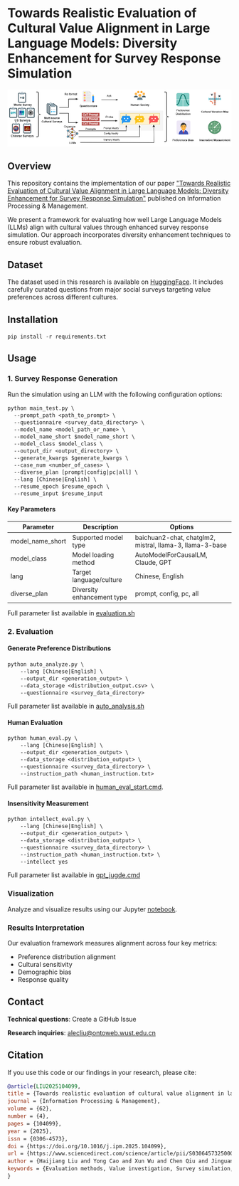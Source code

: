 # Towards Realistic Evaluation of Cultural Value Alignment in Large Language Models: Diversity Enhancement for Survey Response Simulation
![pipeline.png](docs%2Fpipeline.png)
## Overview
This repository contains the implementation of our paper ["Towards Realistic Evaluation of Cultural Value Alignment in Large Language Models: Diversity Enhancement for Survey Response Simulation"](https://www.sciencedirect.com/science/article/pii/S030645732500041X?dgcid=author) published on Information Processing & Management.

We present a framework for evaluating how well Large Language Models (LLMs) align with cultural values through enhanced survey response simulation. Our approach incorporates diversity enhancement techniques to ensure robust evaluation.

## Dataset
The dataset used in this research is available on [HuggingFace](https://huggingface.co/datasets/alec-x/Diversity-enhanced-survey-simulation). It includes carefully curated questions from major social surveys targeting value preferences across different cultures.

## Installation
```shell
pip install -r requirements.txt
```
## Usage
### 1. Survey Response Generation
Run the simulation using an LLM with the following configuration options:
```shell
python main_test.py \
  --prompt_path <path_to_prompt> \
  --questionnaire <survey_data_directory> \
  --model_name <model_path_or_name> \
  --model_name_short $model_name_short \
  --model_class $model_class \
  --output_dir <output_directory> \
  --generate_kwargs $generate_kwargs \
  --case_num <number_of_cases> \
  --diverse_plan [prompt|config|pc|all] \
  --lang [Chinese|English] \
  --resume_epoch $resume_epoch \
  --resume_input $resume_input
```
#### Key Parameters
| Parameter        | Description                | Options                                                  |
|------------------|----------------------------|----------------------------------------------------------|
| model_name_short | Supported model type       | baichuan2-chat, chatglm2, mistral, llama-3, llama-3-base |
| model_class      | Model loading method       | AutoModelForCausalLM, Claude, GPT                        |
| lang             | Target language/culture    | Chinese, English                                         |
| diverse_plan     | Diversity enhancement type | prompt, config, pc, all                                  |

Full parameter list available in [evaluation.sh](investigate/scripts/evaluation.sh)

### 2. Evaluation
#### Generate Preference Distributions
```shell
python auto_analyze.py \
    --lang [Chinese|English] \
    --output_dir <generation_output> \
    --data_storage <distribution_output.csv> \
    --questionnaire <survey_data_directory>
```
Full parameter list available in [auto_analysis.sh](evaluation/scripts/auto_analysis.sh)

#### Human Evaluation
```shell
python human_eval.py \
    --lang [Chinese|English] \
    --output_dir <generation_output> \
    --data_storage <distribution_output> \
    --questionnaire <survey_data_directory> \
    --instruction_path <human_instruction.txt>
```
Full parameter list available in [human_eval_start.cmd](evaluation/scripts/human_eval_start.cmd).

#### Insensitivity Measurement
```shell
python intellect_eval.py \
    --lang [Chinese|English] \
    --output_dir <generation_output> \
    --data_storage <distribution_output> \
    --questionnaire <survey_data_directory> \
    --instruction_path <human_instruction.txt> \
    --intellect yes
```
Full parameter list available in [gpt_jugde.cmd](evaluation/scripts/gpt_jugde.cmd)

### Visualization
Analyze and visualize results using our Jupyter [notebook](evaluation/Result_figures.ipynb).

### Results Interpretation
Our evaluation framework measures alignment across four key metrics:
- Preference distribution alignment
- Cultural sensitivity
- Demographic bias
- Response quality

## Contact
**Technical questions**: Create a GitHub Issue

**Research inquiries**: alecliu@ontoweb.wust.edu.cn

## Citation
If you use this code or our findings in your research, please cite:
```bibtex
@article{LIU2025104099,
title = {Towards realistic evaluation of cultural value alignment in large language models: Diversity enhancement for survey response simulation},
journal = {Information Processing & Management},
volume = {62},
number = {4},
pages = {104099},
year = {2025},
issn = {0306-4573},
doi = {https://doi.org/10.1016/j.ipm.2025.104099},
url = {https://www.sciencedirect.com/science/article/pii/S030645732500041X},
author = {Haijiang Liu and Yong Cao and Xun Wu and Chen Qiu and Jinguang Gu and Maofu Liu and Daniel Hershcovich},
keywords = {Evaluation methods, Value investigation, Survey simulation, Large language models, U.S.-china cultures},
}
```
